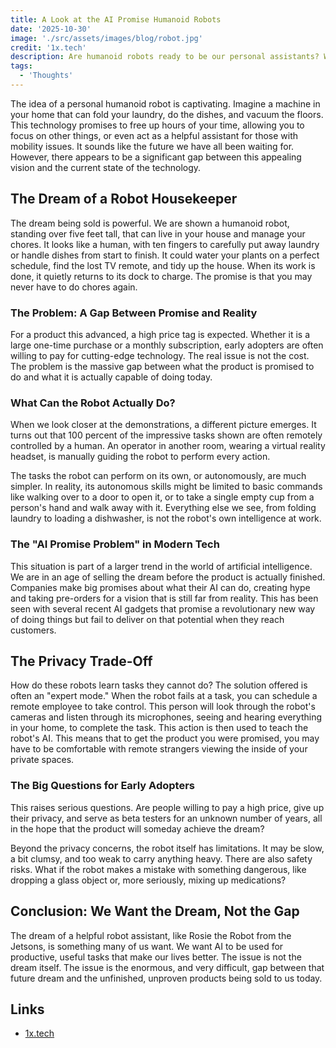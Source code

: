 ```yaml
---
title: A Look at the AI Promise Humanoid Robots
date: '2025-10-30'
image: './src/assets/images/blog/robot.jpg'
credit: '1x.tech'
description: Are humanoid robots ready to be our personal assistants? We explore the large gap between the promised dream and today's reality.
tags:
  - 'Thoughts'
---
```


The idea of a personal humanoid robot is captivating. Imagine a machine in your home that can fold your laundry, do the dishes, and vacuum the floors. This technology promises to free up hours of your time, allowing you to focus on other things, or even act as a helpful assistant for those with mobility issues. It sounds like the future we have all been waiting for. However, there appears to be a significant gap between this appealing vision and the current state of the technology.

## The Dream of a Robot Housekeeper

The dream being sold is powerful. We are shown a humanoid robot, standing over five feet tall, that can live in your house and manage your chores. It looks like a human, with ten fingers to carefully put away laundry or handle dishes from start to finish. It could water your plants on a perfect schedule, find the lost TV remote, and tidy up the house. When its work is done, it quietly returns to its dock to charge. The promise is that you may never have to do chores again.

### The Problem: A Gap Between Promise and Reality

For a product this advanced, a high price tag is expected. Whether it is a large one-time purchase or a monthly subscription, early adopters are often willing to pay for cutting-edge technology. The real issue is not the cost. The problem is the massive gap between what the product is promised to do and what it is actually capable of doing today.

### What Can the Robot Actually Do?

When we look closer at the demonstrations, a different picture emerges. It turns out that 100 percent of the impressive tasks shown are often remotely controlled by a human. An operator in another room, wearing a virtual reality headset, is manually guiding the robot to perform every action.

The tasks the robot can perform on its own, or autonomously, are much simpler. In reality, its autonomous skills might be limited to basic commands like walking over to a door to open it, or to take a single empty cup from a person's hand and walk away with it. Everything else we see, from folding laundry to loading a dishwasher, is not the robot's own intelligence at work.

### The "AI Promise Problem" in Modern Tech

This situation is part of a larger trend in the world of artificial intelligence. We are in an age of selling the dream before the product is actually finished. Companies make big promises about what their AI can do, creating hype and taking pre-orders for a vision that is still far from reality. This has been seen with several recent AI gadgets that promise a revolutionary new way of doing things but fail to deliver on that potential when they reach customers.

## The Privacy Trade-Off

How do these robots learn tasks they cannot do? The solution offered is often an "expert mode." When the robot fails at a task, you can schedule a remote employee to take control. This person will look through the robot's cameras and listen through its microphones, seeing and hearing everything in your home, to complete the task. This action is then used to teach the robot's AI. This means that to get the product you were promised, you may have to be comfortable with remote strangers viewing the inside of your private spaces.

### The Big Questions for Early Adopters

This raises serious questions. Are people willing to pay a high price, give up their privacy, and serve as beta testers for an unknown number of years, all in the hope that the product will someday achieve the dream?

Beyond the privacy concerns, the robot itself has limitations. It may be slow, a bit clumsy, and too weak to carry anything heavy. There are also safety risks. What if the robot makes a mistake with something dangerous, like dropping a glass object or, more seriously, mixing up medications?

## Conclusion: We Want the Dream, Not the Gap

The dream of a helpful robot assistant, like Rosie the Robot from the Jetsons, is something many of us want. We want AI to be used for productive, useful tasks that make our lives better. The issue is not the dream itself. The issue is the enormous, and very difficult, gap between that future dream and the unfinished, unproven products being sold to us today.

## Links

- [1x.tech](https://www.1x.tech/neo)
